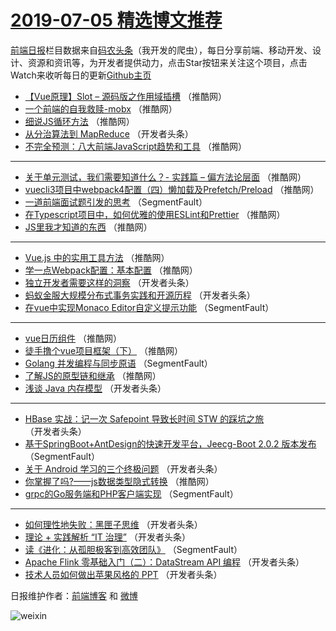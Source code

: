 # [2019-07-05 精选博文推荐](http://hao.caibaojian.com/date/2019/07/05)

[前端日报](http://caibaojian.com/c/news)栏目数据来自[码农头条](http://hao.caibaojian.com/)（我开发的爬虫），每日分享前端、移动开发、设计、资源和资讯等，为开发者提供动力，点击Star按钮来关注这个项目，点击Watch来收听每日的更新[Github主页](https://github.com/kujian/frontendDaily)
* [【Vue原理】Slot &#8211; 源码版之作用域插槽](http://hao.caibaojian.com/117449.html) （推酷网）
* [一个前端的自我救赎-mobx](http://hao.caibaojian.com/117432.html) （推酷网）
* [细说JS循环方法](http://hao.caibaojian.com/117433.html) （推酷网）
* [从分治算法到 MapReduce](http://hao.caibaojian.com/117394.html) （开发者头条）
* [不完全预测：八大前端JavaScript趋势和工具](http://hao.caibaojian.com/117453.html) （推酷网）

***
* [关于单元测试，我们需要知道什么？- 实践篇 &#8211; 偏方法论层面](http://hao.caibaojian.com/117420.html) （推酷网）
* [vuecli3项目中webpack4配置（四）懒加载及Prefetch/Preload](http://hao.caibaojian.com/117445.html) （推酷网）
* [一道前端面试题引发的思考](http://hao.caibaojian.com/117373.html) （SegmentFault）
* [在Typescript项目中，如何优雅的使用ESLint和Prettier](http://hao.caibaojian.com/117452.html) （推酷网）
* [JS里我才知道的东西](http://hao.caibaojian.com/117435.html) （推酷网）

***
* [Vue.js 中的实用工具方法](http://hao.caibaojian.com/117436.html) （推酷网）
* [学一点Webpack配置：基本配置](http://hao.caibaojian.com/117419.html) （推酷网）
* [独立开发者需要这样的洞察](http://hao.caibaojian.com/117399.html) （开发者头条）
* [蚂蚁金服大规模分布式事务实践和开源历程](http://hao.caibaojian.com/117379.html) （开发者头条）
* [在vue中实现Monaco Editor自定义提示功能](http://hao.caibaojian.com/117370.html) （SegmentFault）

***
* [vue日历组件](http://hao.caibaojian.com/117423.html) （推酷网）
* [徒手撸个vue项目框架（下）](http://hao.caibaojian.com/117441.html) （推酷网）
* [Golang 并发编程与同步原语](http://hao.caibaojian.com/117371.html) （SegmentFault）
* [了解JS的原型链和继承](http://hao.caibaojian.com/117425.html) （推酷网）
* [浅谈 Java 内存模型](http://hao.caibaojian.com/117386.html) （开发者头条）

***
* [HBase 实战：记一次 Safepoint 导致长时间 STW 的踩坑之旅](http://hao.caibaojian.com/117407.html) （开发者头条）
* [基于SpringBoot+AntDesign的快速开发平台，Jeecg-Boot 2.0.2 版本发布](http://hao.caibaojian.com/117372.html) （SegmentFault）
* [关于 Android 学习的三个终极问题](http://hao.caibaojian.com/117387.html) （开发者头条）
* [你掌握了吗?——js数据类型隐式转换](http://hao.caibaojian.com/117446.html) （推酷网）
* [grpc的Go服务端和PHP客户端实现](http://hao.caibaojian.com/117362.html) （SegmentFault）

***
* [如何理性地失败：黑匣子思维](http://hao.caibaojian.com/117409.html) （开发者头条）
* [理论 + 实践解析 “IT 治理”](http://hao.caibaojian.com/117412.html) （开发者头条）
* [读《进化：从孤胆极客到高效团队》](http://hao.caibaojian.com/117365.html) （SegmentFault）
* [Apache Flink 零基础入门（二）：DataStream API 编程](http://hao.caibaojian.com/117414.html) （开发者头条）
* [技术人员如何做出苹果风格的 PPT](http://hao.caibaojian.com/117376.html) （开发者头条）

日报维护作者：[前端博客](http://caibaojian.com/) 和 [微博](http://caibaojian.com/go/weibo)

![weixin](https://user-images.githubusercontent.com/3055447/38468989-651132ac-3b80-11e8-8e6b-15122322a9d7.png)